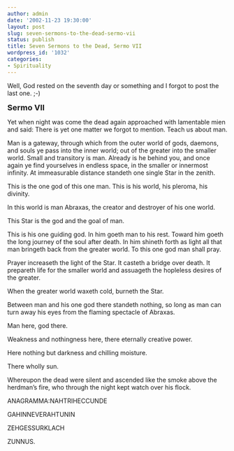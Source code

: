 ```yaml
---
author: admin
date: '2002-11-23 19:30:00'
layout: post
slug: seven-sermons-to-the-dead-sermo-vii
status: publish
title: Seven Sermons to the Dead, Sermo VII
wordpress_id: '1032'
categories:
- Spirituality
---
```

Well, God rested on the seventh day or something and I forgot to post the last one. ;-)

<font size="+1"><strong>Sermo VII</strong></font>

Yet when night was come the dead again approached with lamentable mien and said: There is yet one matter we forgot to mention. Teach us about man.

Man is a gateway, through which from the outer world of gods, daemons, and souls ye pass into the inner world; out of the greater into the smaller world. Small and transitory is man. Already is he behind you, and once again ye find yourselves in endless space, in the smaller or innermost infinity. At immeasurable distance standeth one single Star in the zenith.

This is the one god of this one man. This is his world, his pleroma, his divinity.

In this world is man Abraxas, the creator and destroyer of his one world.

This Star is the god and the goal of man.

This is his one guiding god. In him goeth man to his rest. Toward him goeth the long journey of the soul after death. In him shineth forth as light all that man bringeth back from the greater world. To this one god man shall pray.

Prayer increaseth the light of the Star. It casteth a bridge over death. It prepareth life for the smaller world and assuageth the hopleless desires of the greater.

When the greater world waxeth cold, burneth the Star.

Between man and his one god there standeth nothing, so long as man can turn away his eyes from the flaming spectacle of Abraxas.

Man here, god there.

Weakness and nothingness here, there eternally creative power.

Here nothing but darkness and chilling moisture.

There wholly sun.

Whereupon the dead were silent and ascended like the smoke above the herdman’s fire, who through the night kept watch over his flock.

ANAGRAMMA:NAHTRIHECCUNDE

GAHINNEVERAHTUNIN

ZEHGESSURKLACH

ZUNNUS.
